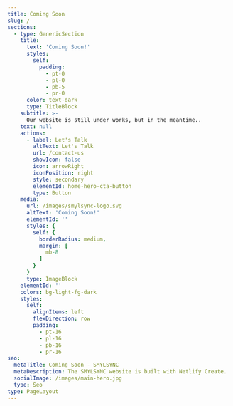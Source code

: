 ```yaml
---
title: Coming Soon
slug: /
sections:
  - type: GenericSection
    title:
      text: 'Coming Soon!'
      styles:
        self:
          padding:
            - pt-0
            - pl-0
            - pb-5
            - pr-0
      color: text-dark
      type: TitleBlock
    subtitle: >-
      Our website is still under works, but in the meantime..
    text: null
    actions:
      - label: Let's Talk
        altText: Let's Talk
        url: /contact-us
        showIcon: false
        icon: arrowRight
        iconPosition: right
        style: secondary
        elementId: home-hero-cta-button
        type: Button
    media:
      url: /images/smylsync-logo.svg
      altText: 'Coming Soon!'
      elementId: ''
      styles: {
        self: {
          borderRadius: medium,
          margin: [
            mb-8
          ]
        }
      }
      type: ImageBlock
    elementId: ''
    colors: bg-light-fg-dark
    styles:
      self:
        alignItems: left
        flexDirection: row
        padding:
          - pt-16
          - pl-16
          - pb-16
          - pr-16
seo:
  metaTitle: Coming Soon - SMYLSYNC
  metaDescription: The SMYLSYNC website is built with Netlify Create.
  socialImage: /images/main-hero.jpg
  type: Seo
type: PageLayout
---
```

